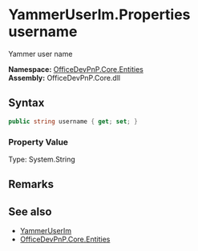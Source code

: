 # YammerUserIm.Properties username
 Yammer user name   

**Namespace:** [OfficeDevPnP.Core.Entities](OfficeDevPnP.Core.Entities.md)  
**Assembly:** OfficeDevPnP.Core.dll  
## Syntax
```C#
public string username { get; set; }
```

### Property Value
Type: System.String  

## Remarks
  
## See also
- [YammerUserIm](OfficeDevPnP.Core.Entities.YammerUserIm.md) 
- [OfficeDevPnP.Core.Entities](OfficeDevPnP.Core.Entities.md) 
